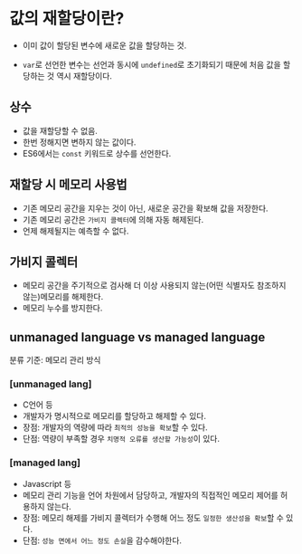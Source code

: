 # 값의 재할당이란?

- 이미 값이 할당된 변수에 새로운 값을 할당하는 것.

- `var`로 선언한 변수는 선언과 동시에 `undefined`로 초기화되기 때문에 처음 값을 할당하는 것 역시 재할당이다.

## 상수

- 값을 재할당할 수 없음.
- 한번 정해지면 변하지 않는 값이다.
- ES6에서는 `const` 키워드로 상수를 선언한다.

## 재할당 시 메모리 사용법

- 기존 메모리 공간을 지우는 것이 아닌, 새로운 공간을 확보해 값을 저장한다.
- 기존 메모리 공간은 `가비지 콜렉터`에 의해 자동 해제된다.
- 언제 해제될지는 예측할 수 없다.

## 가비지 콜렉터

- 메모리 공간을 주기적으로 검사해 더 이상 사용되지 않는(어떤 식별자도 참조하지 않는)메모리를 해제한다.
- 메모리 누수를 방지한다.

## unmanaged language vs managed language

분류 기준: 메모리 관리 방식

### [unmanaged lang]

- C언어 등
- 개발자가 명시적으로 메모리를 할당하고 해제할 수 있다.
- 장점: 개발자의 역량에 따라 `최적의 성능을 확보`할 수 있다.
- 단점: 역량이 부족할 경우 `치명적 오류를 생산할 가능성`이 있다.

### [managed lang]

- Javascript 등
- 메모리 관리 기능을 언어 차원에서 담당하고, 개발자의 직접적인 메모리 제어를 허용하지 않는다.
- 장점: 메모리 해제를 가비지 콜렉터가 수행해 어느 정도 `일정한 생산성을 확보`할 수 있다.
- 단점: `성능 면에서 어느 정도 손실`을 감수해야한다.
